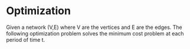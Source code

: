 # Optimization
Given a network (V,E) where V are the vertices and E are the edges. The following optimization problem solves the minimum cost problem at each period of time t.
